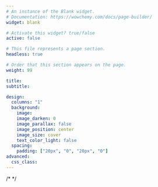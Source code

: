 ```yaml
---
# An instance of the Blank widget.
# Documentation: https://wowchemy.com/docs/page-builder/
widget: blank

# Activate this widget? true/false
active: false

# This file represents a page section.
headless: true

# Order that this section appears on the page.
weight: 99

title:
subtitle:

design:
  columns: "1"
  background:
    image:
    image_darken: 0
    image_parallax: false
    image_position: center
    image_size: cover
    text_color_light: false
  spacing:
    padding: ["20px", "0", "20px", "0"]
advanced:
  css_class:
---
```


<div data-mooform-id="cd6cd2c3-ede5-4958-834f-0509f1062c10" ></div>
/*
<script>if(!window.mootrack){ !function(t,n,e,o,a){function d(t){var n=~~(Date.now()/3e5),o=document.createElement(e);o.async=!0,o.src=t+"?ts="+n;var a=document.getElementsByTagName(e)[0];a.parentNode.insertBefore(o,a)}t.MooTrackerObject=a,t[a]=t[a]||function(){return t[a].q?void t[a].q.push(arguments):void(t[a].q=[arguments])},window.attachEvent?window.attachEvent("onload",d.bind(this,o)):window.addEventListener("load",d.bind(this,o),!1)}(window,document,"script","https://cdn.stat-track.com/statics/moosend-tracking.min.js","mootrack"); } mootrack('loadForm', 'cc5f88c94b8243a7bc93eb17b6dc45a1');</script>
*/
